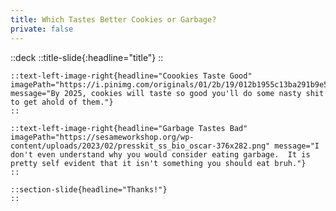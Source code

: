```yaml
---
title: Which Tastes Better Cookies or Garbage?
private: false
---
```


::deck 
    ::title-slide{:headline="title"}
    ::

    ::text-left-image-right{headline="Coookies Taste Good" imagePath="https://i.pinimg.com/originals/01/2b/19/012b1955c13ba291b9e5985d5cf60871.jpg" message="By 2025, cookies will taste so good you'll do some nasty shit to get ahold of them."}
    ::

    ::text-left-image-right{headline="Garbage Tastes Bad" imagePath="https://sesameworkshop.org/wp-content/uploads/2023/02/presskit_ss_bio_oscar-376x282.png" message="I don't even understand why you would consider eating garbage.  It is pretty self evident that it isn't something you should eat bruh."}
    ::

    ::section-slide{headline="Thanks!"}
    ::